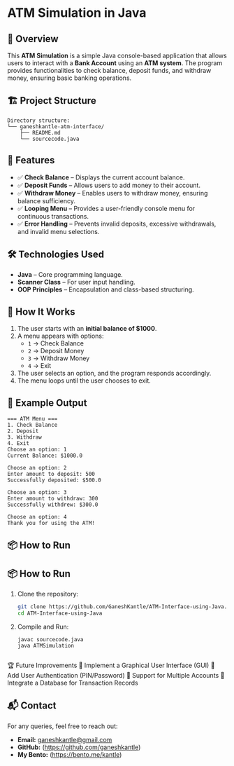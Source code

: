 # ATM Simulation in Java

## 📌 Overview
This **ATM Simulation** is a simple Java console-based application that allows users to interact with a **Bank Account** using an **ATM system**. The program provides functionalities to check balance, deposit funds, and withdraw money, ensuring basic banking operations.


## 🏗 Project Structure
```
Directory structure:
└── ganeshkantle-atm-interface/
    ├── README.md
    └── sourcecode.java
```

## 🚀 Features
- ✅ **Check Balance** – Displays the current account balance.
- ✅ **Deposit Funds** – Allows users to add money to their account.
- ✅ **Withdraw Money** – Enables users to withdraw money, ensuring balance sufficiency.
- ✅ **Looping Menu** – Provides a user-friendly console menu for continuous transactions.
- ✅ **Error Handling** – Prevents invalid deposits, excessive withdrawals, and invalid menu selections.

## 🛠 Technologies Used
- **Java** – Core programming language.
- **Scanner Class** – For user input handling.
- **OOP Principles** – Encapsulation and class-based structuring.

## 📌 How It Works
1. The user starts with an **initial balance of $1000**.
2. A menu appears with options:
   - `1` → Check Balance
   - `2` → Deposit Money
   - `3` → Withdraw Money
   - `4` → Exit
3. The user selects an option, and the program responds accordingly.
4. The menu loops until the user chooses to exit.

## 📜 Example Output
```
=== ATM Menu ===
1. Check Balance
2. Deposit
3. Withdraw
4. Exit
Choose an option: 1
Current Balance: $1000.0

Choose an option: 2
Enter amount to deposit: 500
Successfully deposited: $500.0

Choose an option: 3
Enter amount to withdraw: 300
Successfully withdrew: $300.0

Choose an option: 4
Thank you for using the ATM!
```


## 📦 How to Run
## 📦 How to Run
1. Clone the repository:
   ```sh
   git clone https://github.com/GaneshKantle/ATM-Interface-using-Java.git
   cd ATM-Interface-using-Java

2. Compile and Run:
   ```
   javac sourcecode.java
   java ATMSimulation


🏆 Future Improvements
🔹 Implement a Graphical User Interface (GUI)
🔹 Add User Authentication (PIN/Password)
🔹 Support for Multiple Accounts
🔹 Integrate a Database for Transaction Records


## 📬 Contact
For any queries, feel free to reach out:
- **Email:** ganeshkantle@gmail.com
- **GitHub:** (https://github.com/ganeshkantle)
- **My Bento:** (https://bento.me/kantle)
